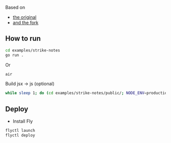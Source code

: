 Based on

- [the original](https://github.com/jazzypants1989/rsc-from-scratch/tree/main/server-components-demo)
- [and the fork](https://github.com/jazzypants1989/rsc-from-scratch/tree/main/server-components-demo)

## How to run

```bash
cd examples/strike-notes
go run .
```

Or

```bash
air
```

Build jsx -> js (optional)

```bash
while sleep 1; do (cd examples/strike-notes/public/; NODE_ENV=production bun build.ts); done
```

## Deploy

- Install Fly

```bash
flyctl launch
flyctl deploy
```
